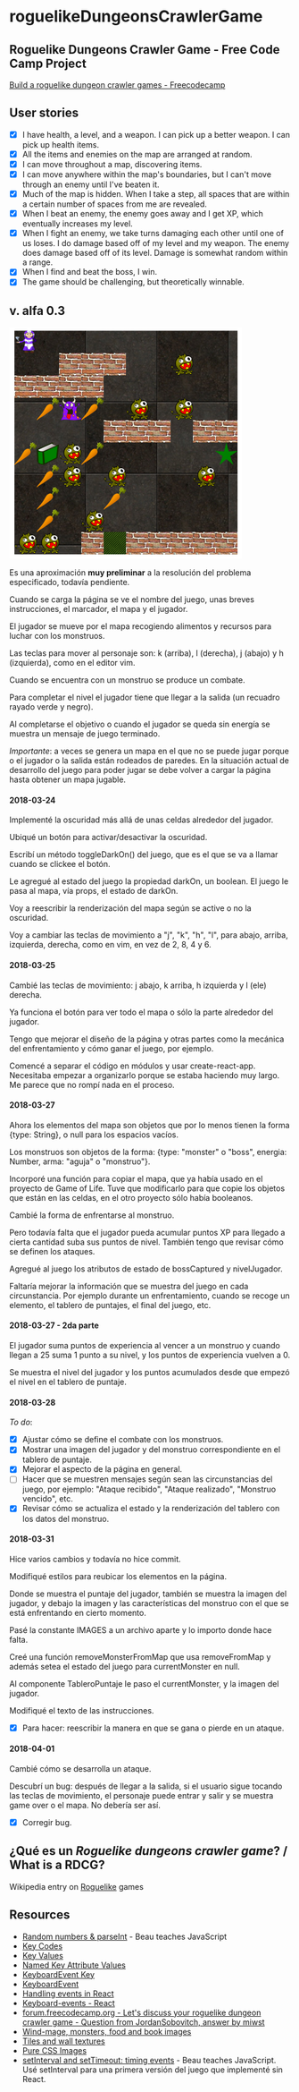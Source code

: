 # roguelikeDungeonsCrawlerGame
## Roguelike Dungeons Crawler Game - Free Code Camp Project

[Build a roguelike dungeon crawler games - Freecodecamp](https://www.freecodecamp.org/challenges/build-a-roguelike-dungeon-crawler-game)

## User stories

- [x] I have health, a level, and a weapon. I can pick up a better weapon. I can pick up health items.
- [x] All the items and enemies on the map are arranged at random.
- [x] I can move throughout a map, discovering items.
- [x] I can move anywhere within the map's boundaries, but I can't move through an enemy until I've beaten it.
- [x] Much of the map is hidden. When I take a step, all spaces that are within a certain number of spaces from me are revealed.
- [x] When I beat an enemy, the enemy goes away and I get XP, which eventually increases my level.
- [x] When I fight an enemy, we take turns damaging each other until one of us loses. I do damage based off of my level and my weapon. The enemy does damage based off of its level. Damage is somewhat random within a range.
- [x] When I find and beat the boss, I win.
- [x] The game should be challenging, but theoretically winnable.

## v. alfa 0.3

![Mapa](dungeons0-mapa.png)

Es una aproximación **muy preliminar** a la resolución del problema especificado, todavía pendiente.

Cuando se carga la página se ve el nombre del juego, unas breves instrucciones, el marcador, el mapa y el jugador.

El jugador se mueve por el mapa recogiendo alimentos y recursos para luchar con los monstruos.

Las teclas para mover al personaje son: k (arriba), l (derecha), j (abajo) y h (izquierda), como en el editor vim.

Cuando se encuentra con un monstruo se produce un combate.

Para completar el nivel el jugador tiene que llegar a la salida (un recuadro rayado verde y negro).

Al completarse el objetivo o cuando el jugador se queda sin energía se muestra un mensaje de juego terminado.

*Importante*: a veces se genera un mapa en el que no se puede jugar porque o el jugador o la salida están rodeados de paredes. En la situación actual de desarrollo del juego para poder jugar se debe volver a cargar la página hasta obtener un mapa jugable.

#### 2018-03-24

Implementé la oscuridad más allá de unas celdas alrededor del jugador.

Ubiqué un botón para activar/desactivar la oscuridad.

Escribí un método toggleDarkOn() del juego, que es el que se va a llamar cuando se clickee el botón.

Le agregué al estado del juego la propiedad darkOn, un boolean. El juego le pasa al mapa, vía props, el estado de darkOn.

Voy a reescribir la renderización del mapa según se active o no la oscuridad.

Voy a cambiar las teclas de movimiento a "j", "k", "h", "l", para abajo, arriba, izquierda, derecha, como en vim, en vez de 2, 8, 4 y 6.

#### 2018-03-25

Cambié las teclas de movimiento: j abajo, k arriba, h izquierda y l (ele) derecha.

Ya funciona el botón para ver todo el mapa o sólo la parte alrededor del jugador.

Tengo que mejorar el diseño de la página y otras partes como la mecánica del enfrentamiento y cómo ganar el juego, por ejemplo.

Comencé a separar el código en módulos y usar create-react-app. Necesitaba empezar a organizarlo porque se estaba haciendo muy largo. Me parece que no rompí nada en el proceso.

#### 2018-03-27

Ahora los elementos del mapa son objetos que por lo menos tienen la forma {type: String}, o null para los espacios vacíos.

Los monstruos son objetos de la forma: {type: "monster" o "boss", energia: Number, arma: "aguja" o "monstruo"}.

Incorporé una función para copiar el mapa, que ya había usado en el proyecto de Game of Life. Tuve que modificarlo para que copie los objetos que están en las celdas, en el otro proyecto sólo había booleanos.

Cambié la forma de enfrentarse al monstruo. 

Pero todavía falta que el jugador pueda acumular puntos XP para llegado a cierta cantidad suba sus puntos de nivel. También tengo que revisar cómo se definen los ataques. 

Agregué al juego los atributos de estado de bossCaptured y nivelJugador.

Faltaría mejorar la información que se muestra del juego en cada circunstancia. Por ejemplo durante un enfrentamiento, cuando se recoge un elemento, el tablero de puntajes, el final del juego, etc.

#### 2018-03-27 - 2da parte

El jugador suma puntos de experiencia al vencer a un monstruo y cuando llegan a 25 suma 1 punto a su nivel, y los puntos de experiencia vuelven a 0.

Se muestra el nivel del jugador y los puntos acumulados desde que empezó el nivel en el tablero de puntaje.

#### 2018-03-28 

*To do*:
- [x] Ajustar cómo se define el combate con los monstruos.
- [x] Mostrar una imagen del jugador y del monstruo correspondiente en el tablero de puntaje.
- [x] Mejorar el aspecto de la página en general.
- [ ] Hacer que se muestren mensajes según sean las circunstancias del juego, por ejemplo: "Ataque recibido", "Ataque realizado", "Monstruo vencido", etc.
- [x] Revisar cómo se actualiza el estado y la renderización del tablero con los datos del monstruo.

#### 2018-03-31
Hice varios cambios y todavía no hice commit. 

Modifiqué estilos para reubicar los elementos en la página.

Donde se muestra el puntaje del jugador, también se muestra la imagen del jugador, y debajo la imagen y las características del monstruo con el que se está enfrentando en cierto momento.

Pasé la constante IMAGES a un archivo aparte y lo importo donde hace falta.

Creé una función removeMonsterFromMap que usa removeFromMap y además setea el estado del juego para currentMonster en null.

Al componente TableroPuntaje le paso el currentMonster, y la imagen del jugador.

Modifiqué el texto de las instrucciones.

- [x] Para hacer: reescribir la manera en que se gana o pierde en un ataque.

#### 2018-04-01
Cambié cómo se desarrolla un ataque.

Descubrí un bug: después de llegar a la salida, si el usuario sigue tocando las teclas de movimiento, el personaje puede entrar y salir y se muestra game over o el mapa. No debería ser así.

- [x] Corregir bug.

## ¿Qué es un *Roguelike dungeons crawler game*? / What is a RDCG?

Wikipedia entry on [Roguelike](https://en.wikipedia.org/w/index.php?title=Roguelike&oldid=823678549) games

## Resources

- [Random numbers & parseInt](https://www.youtube.com/watch?v=-xAJKmjKCUE) - Beau teaches JavaScript
- [Key Codes](https://www.cambiaresearch.com/articles/15/javascript-char-codes-key-codes)
- [Key Values](https://developer.mozilla.org/es/docs/Web/API/KeyboardEvent/key/Key_Values)
- [Named Key Attribute Values](https://www.w3.org/TR/uievents-key/#named-key-attribute-values)
- [KeyboardEvent Key](https://developer.mozilla.org/en-US/docs/Web/API/KeyboardEvent/key)
- [KeyboardEvent](https://developer.mozilla.org/en-US/docs/Web/API/KeyboardEvent)
- [Handling events in React](https://reactjs.org/docs/handling-events.html)
- [Keyboard-events - React](https://reactjs.org/docs/events.html#keyboard-events)
- [forum.freecodecamp.org - Let's discuss your roguelike dungeon crawler game - Question from JordanSobovitch, answer by miwst](https://forum.freecodecamp.org/t/lets-discuss-your-roguelike-dungeon-crawler-game/6186/55)
- [Wind-mage, monsters, food and book images](https://openclipart.org/)
- [Tiles and wall textures](http://download.tuxfamily.org/freegamearts/image/textures/trak2-textures.zip)
- [Pure CSS Images](https://medium.com/coding-artist/a-beginners-guide-to-pure-css-images-ef9a5d069dd2)
- [setInterval and setTimeout: timing events](https://www.youtube.com/watch?v=kOcFZV3c75I) - Beau teaches JavaScript. Usé setInterval para una primera versión del juego que implementé sin React.
